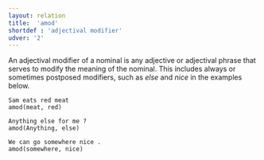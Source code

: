 ```yaml
---
layout: relation
title:  'amod'
shortdef : 'adjectival modifier'
udver: '2'
---
```


An adjectival modifier of a nominal is any adjective or adjectival phrase that serves
to modify the meaning of the nominal. This includes always or sometimes postposed
modifiers, such as _else_ and _nice_ in the examples below.

~~~ sdparse
Sam eats red meat
amod(meat, red)
~~~

~~~ sdparse
Anything else for me ?
amod(Anything, else)
~~~

~~~ sdparse
We can go somewhere nice .
amod(somewhere, nice)
~~~

<!-- Interlanguage links updated Po lis 14 15:35:08 CET 2022 -->
